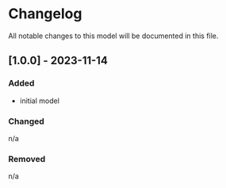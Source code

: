 # Changelog
All notable changes to this model will be documented in this file.

## [1.0.0] - 2023-11-14
### Added
- initial model

### Changed
n/a

### Removed
n/a
